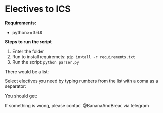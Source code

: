 # Electives to ICS

__Requirements:__
* python>=3.6.0

__Steps to run the script__
1) Enter the folder
2) Run to install requiremets:
`pip install -r requirements.txt`
3) Run the script:
`python parser.py`

There would be a list:


Select electives you need by typing numbers from the list with a coma as a separator:

You should get:


If something is wrong, please contact @BananaAndBread via telegram


